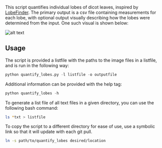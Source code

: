 This script quantifies individual lobes of dicot leaves, inspired by [LobeFinder](https://academic.oup.com/plphys/article/171/4/2331/6115282). The primary output is a csv file containing measurements for each lobe, with optional output visually describing how the lobes were determined from the input. One such visual is shown below:

![alt text](https://github.com/xadams/LobePlotter/blob/master/InLoFiSchematic.png)

## Usage

The script is provided a listfile with the paths to the image files in a listfile, and is run in the following way:

```python
python quantify_lobes.py -l listfile -o outputfile
```

Additional information can be provided with the help tag:

```python
python quantify_lobes -h
```

To generate a list file of all text files in a given directory, you can use the following bash command:

```bash
ls *txt > listfile
```

To copy the script to a different directory for ease of use, use a symbolic link so that it will update with each git pull.

```bash
ln -s path/to/quantify_lobes desired/location
```
